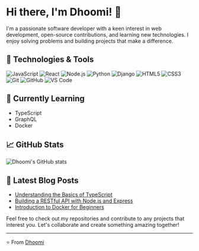 # Hi there, I'm Dhoomi! 👋

I'm a passionate software developer with a keen interest in web development, open-source contributions, and learning new technologies. I enjoy solving problems and building projects that make a difference.

## 🔧 Technologies & Tools

![JavaScript](https://img.shields.io/badge/-JavaScript-333333?style=flat&logo=javascript)
![React](https://img.shields.io/badge/-React-333333?style=flat&logo=react)
![Node.js](https://img.shields.io/badge/-Node.js-333333?style=flat&logo=node.js)
![Python](https://img.shields.io/badge/-Python-333333?style=flat&logo=python)
![Django](https://img.shields.io/badge/-Django-333333?style=flat&logo=django)
![HTML5](https://img.shields.io/badge/-HTML5-333333?style=flat&logo=html5)
![CSS3](https://img.shields.io/badge/-CSS3-333333?style=flat&logo=css3)
![Git](https://img.shields.io/badge/-Git-333333?style=flat&logo=git)
![GitHub](https://img.shields.io/badge/-GitHub-333333?style=flat&logo=github)
![VS Code](https://img.shields.io/badge/-VS%20Code-333333?style=flat&logo=visual-studio-code)

## 🌱 Currently Learning

- TypeScript
- GraphQL
- Docker

## 📈 GitHub Stats

![Dhoomi's GitHub stats](https://github-readme-stats.vercel.app/api?username=Dhoomi&show_icons=true&theme=radical)


## 📝 Latest Blog Posts

<!-- BLOG-POST-LIST:START -->
- [Understanding the Basics of TypeScript](https://dev.to/dhoomi/understanding-the-basics-of-typescript-4n6p)
- [Building a RESTful API with Node.js and Express](https://dev.to/dhoomi/building-a-restful-api-with-nodejs-and-express-5fjk)
- [Introduction to Docker for Beginners](https://dev.to/dhoomi/introduction-to-docker-for-beginners-1c3l)
<!-- BLOG-POST-LIST:END -->

Feel free to check out my repositories and contribute to any projects that interest you. Let's collaborate and create something amazing together!

---

⭐️ From [Dhoomi](https://github.com/Dhoomi)
